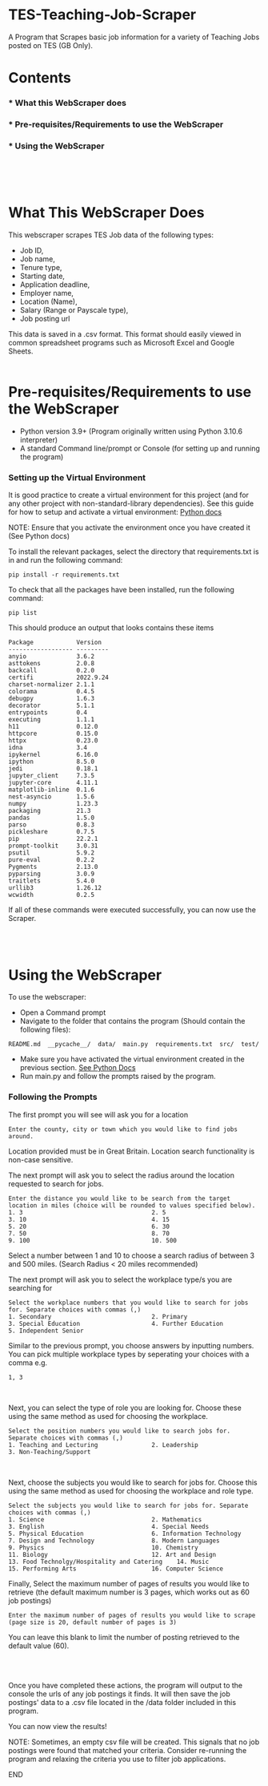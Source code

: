 # TES-Teaching-Job-Scraper
A Program that Scrapes basic job information for a variety of Teaching Jobs posted on TES (GB Only).



# Contents

###  * What this WebScraper does
###  * Pre-requisites/Requirements to use the WebScraper
###  * Using the WebScraper

  
  
   
<br/><br/><br/>

# What This WebScraper Does
This webscraper scrapes TES Job data of the following types: 
- Job ID, 
- Job name, 
- Tenure type, 
- Starting date, 
- Application deadline, 
- Employer name, 
- Location (Name), 
- Salary (Range or Payscale type),
- Job posting url

This data is saved in a .csv format. This format should easily viewed in common spreadsheet programs such as Microsoft Excel and Google Sheets.
<br/><br/>

# Pre-requisites/Requirements to use the WebScraper

- Python version 3.9+ (Program originally written using Python 3.10.6 interpreter)
- A standard Command line/prompt or Console (for setting up and running the program)

### Setting up the Virtual Environment
It is good practice to create a virtual environment for this project (and for any other project with non-standard-library dependencies).
See this guide for how to setup and activate a virtual environment: [Python docs](https://packaging.python.org/en/latest/guides/installing-using-pip-and-virtual-environments/#creating-a-virtual-environment "Python docs")

NOTE: Ensure that you activate the environment once you have created it (See Python docs)

To install the relevant packages, select the directory that requirements.txt is in and run the following command:
```
pip install -r requirements.txt
```

To check that all the packages have been installed, run the following command:
```
pip list
```
This should produce an output that looks contains these items
```
Package            Version
------------------ ---------
anyio              3.6.2
asttokens          2.0.8
backcall           0.2.0
certifi            2022.9.24
charset-normalizer 2.1.1
colorama           0.4.5
debugpy            1.6.3
decorator          5.1.1
entrypoints        0.4
executing          1.1.1
h11                0.12.0
httpcore           0.15.0
httpx              0.23.0
idna               3.4
ipykernel          6.16.0
ipython            8.5.0
jedi               0.18.1
jupyter_client     7.3.5
jupyter-core       4.11.1
matplotlib-inline  0.1.6
nest-asyncio       1.5.6
numpy              1.23.3
packaging          21.3
pandas             1.5.0
parso              0.8.3
pickleshare        0.7.5
pip                22.2.1
prompt-toolkit     3.0.31
psutil             5.9.2
pure-eval          0.2.2
Pygments           2.13.0
pyparsing          3.0.9
traitlets          5.4.0
urllib3            1.26.12
wcwidth            0.2.5
```

If all of these commands were executed successfully, you can now use the Scraper.

<br/>
<br/>

# Using the WebScraper

To use the webscraper:

- Open a Command prompt
- Navigate to the folder that contains the program (Should contain the following files):
```
README.md  __pycache__/  data/  main.py  requirements.txt  src/  test/
```
- Make sure you have activated the virtual environment created in the previous section. [See Python Docs](https://docs.python.org/3/tutorial/venv.html "Python docs")
- Run main.py and follow the prompts raised by the program.


### Following the Prompts

The first prompt you will see will ask you for a location
```
Enter the county, city or town which you would like to find jobs around.
```
Location provided must be in Great Britain. Location search functionality is non-case sensitive.
<br/>

The next prompt will ask you to select the radius around the location requested to search for jobs.
```
Enter the distance you would like to be search from the target location in miles (choice will be rounded to values specified below).
1. 3                                    2. 5
3. 10                                   4. 15
5. 20                                   6. 30
7. 50                                   8. 70
9. 100                                  10. 500
```
Select a number between 1 and 10 to choose a search radius of between 3 and 500 miles. (Search Radius < 20 miles recommended)
<br/>

The next prompt will ask you to select the workplace type/s you are searching for
```
Select the workplace numbers that you would like to search for jobs for. Separate choices with commas (,)
1. Secondary                            2. Primary
3. Special Education                    4. Further Education
5. Independent Senior
```
Similar to the previous prompt, you choose answers by inputting numbers. 
You can pick multiple workplace types by seperating your choices with a comma e.g. 
```
1, 3
```
<br/>

Next, you can select the type of role you are looking for. Choose these using the same method as used for choosing the workplace.
```
Select the position numbers you would like to search jobs for. Separate choices with commas (,)
1. Teaching and Lecturing               2. Leadership
3. Non-Teaching/Support
```
<br/>

Next, choose the subjects you would like to search for jobs for. Choose this using the same method as used for choosing the workplace and role type.
```
Select the subjects you would like to search for jobs for. Separate choices with commas (,)
1. Science                              2. Mathematics
3. English                              4. Special Needs
5. Physical Education                   6. Information Technology
7. Design and Technology                8. Modern Languages
9. Physics                              10. Chemistry
11. Biology                             12. Art and Design
13. Food Technolgy/Hospitality and Catering    14. Music
15. Performing Arts                     16. Computer Science

```

Finally, Select the maximum number of pages of results you would like to retrieve (the default maximum number is 3 pages, which works out as 60 job postings)
```
Enter the maximum number of pages of results you would like to scrape (page size is 20, default number of pages is 3)
```
You can leave this blank to limit the number of posting retrieved to the default value (60).

<br/>
<br/>

Once you have completed these actions, the program will output to the console the urls of any job postings it finds. It will then save the job postings' data to a .csv file located in the /data folder included in this program.

You can now view the results!

NOTE: Sometimes, an empty csv file will be created. This signals that no job postings were found that matched your criteria. Consider re-running the program and relaxing the criteria you use to filter job applications.

END
